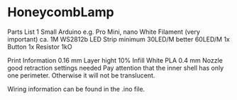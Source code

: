 # HoneycombLamp

Parts List
1 Small Arduino e.g. Pro Mini, nano
White Filament (very important)
ca. 1M WS2812b LED Strip minimum 30LED/M better 60LED/M
1x Button
1x Resistor 1kO

Print Information
0.16 mm Layer hight
10% Infill
White PLA
0.4 mm Nozzle
good retraction settings needed
Pay attention that the inner shell has only one perimeter. Otherwise it will not be translucent.

Wiring information can be found in the .ino file.
